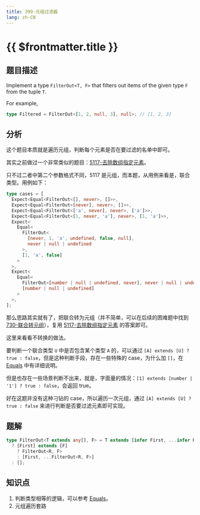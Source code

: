 ```yaml
---
title: 399-元组过滤器
lang: zh-CN
---
```


# {{ $frontmatter.title }}

## 题目描述

Implement a type `FilterOut<T, F>` that filters out items of the given type `F` from the tuple `T`.

For example,

```ts
type Filtered = FilterOut<[1, 2, null, 3], null>; // [1, 2, 3]
```

## 分析

这个题目本质就是遍历元组，判断每个元素是否在要过滤的名单中即可。

其实之前做过一个非常类似的题目：[5117-去除数组指定元素](/medium/5117-去除数组指定元素.md)。

只不过二者中第二个参数格式不同，5117 是元组，而本题，从用例来看是，联合类型。用例如下：

```ts
type cases = [
  Expect<Equal<FilterOut<[], never>, []>>,
  Expect<Equal<FilterOut<[never], never>, []>>,
  Expect<Equal<FilterOut<['a', never], never>, ['a']>>,
  Expect<Equal<FilterOut<[1, never, 'a'], never>, [1, 'a']>>,
  Expect<
    Equal<
      FilterOut<
        [never, 1, 'a', undefined, false, null],
        never | null | undefined
      >,
      [1, 'a', false]
    >
  >,
  Expect<
    Equal<
      FilterOut<[number | null | undefined, never], never | null | undefined>,
      [number | null | undefined]
    >
  >,
];
```

那么思路其实就有了，把联合转为元组（并不简单，可以在后续的困难题中找到 [730-联合转元组](/hard/730-联合转元组.md)），复用 [5117-去除数组指定元素](/medium/5117-去除数组指定元素.md) 的答案即可。

这里来看看不转换的做法。

要判断一个联合类型 `U` 中是否包含某个类型 `A` 的，可以通过 `[A] extends [U] ? true : false`，但是这种判断手段，存在一些特殊的 case，为什么加 `[]`，在 [Equals](/summary/基操-判断两个类型相等.md) 中有详细说明。

但是也存在一些场景判断不出来，就是，字面量的情况：`[1] extends [number | '1'] ? true : false`，会返回 true。

好在这题并没有这种刁钻的 case，所以遍历一次元组，通过 `[A] extends [U] ? true : false` 来进行判断是否要过滤元素即可实现。

## 题解

```ts
type FilterOut<T extends any[], F> = T extends [infer First, ...infer R]
  ? [First] extends [F]
    ? FilterOut<R, F>
    : [First, ...FilterOut<R, F>]
  : [];
```

## 知识点

1. 判断类型相等的逻辑，可以参考 [Equals](/summary/基操-判断两个类型相等.md)。
2. 元组遍历套路
